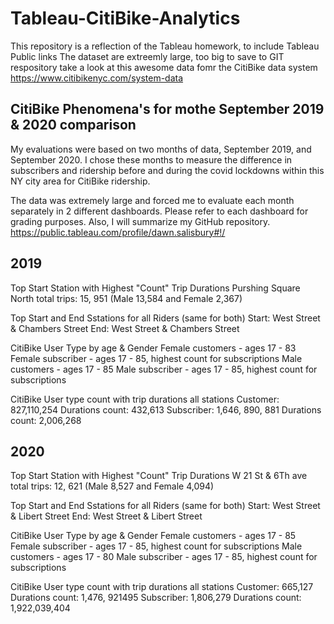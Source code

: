 # Tableau-CitiBike-Analytics
This repository is a reflection of the Tableau homework, to include Tableau Public links
The dataset are extreemly large, too big to save to GIT respository take a look at this awesome data fomr the CitiBike data system
https://www.citibikenyc.com/system-data

##  CitiBike Phenomena's for mothe September 2019 & 2020 comparison
My evaluations were based on two months of data, September 2019, and September 2020.  I chose these months to measure the difference in subscribers and ridership before and during the covid lockdowns within this NY city area for CitiBike ridership.  

The data was extremely large and forced me to evaluate each month separately in 2 different dashboards.  Please refer to each dashboard for grading purposes.  Also, I will summarize my GitHub repository. 
https://public.tableau.com/profile/dawn.salisbury#!/


## 2019
Top  Start Station with Highest "Count" Trip Durations  Purshing Square North total trips: 15, 951 
(Male 13,584 and Female 2,367)

Top  Start and End Sstations for all Riders (same for both)
Start: West Street & Chambers Street
End: West Street & Chambers  Street

CitiBike User Type by age & Gender 
Female customers - ages 17 - 83
Female subscriber - ages 17 - 85, highest count for subscriptions
Male customers - ages 17 - 85
Male subscriber - ages 17 - 85, highest count for subscriptions

CitiBike User type count with trip durations all stations
Customer: 827,110,254   Durations count:  432,613
Subscriber: 1,646, 890, 881 Durations count: 2,006,268

## 2020
Top  Start Station with Highest "Count" Trip Durations  W 21 St & 6Th ave total trips:  12, 621 
(Male 8,527 and Female 4,094)

Top  Start and End Sstations for all Riders (same for both)
Start: West Street & Libert Street
End: West Street & Libert Street

CitiBike User Type by age & Gender 
Female customers - ages 17 - 85
Female subscriber - ages 17 - 85, highest count for subscriptions
Male customers - ages 17 - 80
Male subscriber - ages 17 - 85, highest count for subscriptions

CitiBike User type count with trip durations all stations
Customer: 665,127   Durations count: 1,476, 921495
Subscriber: 1,806,279  Durations count: 1,922,039,404
